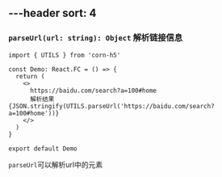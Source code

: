 
---header
sort: 4
---
### `parseUrl(url: string): Object` 解析链接信息

```tsx
import { UTILS } from 'corn-h5'

const Demo: React.FC = () => {
  return (
    <>
      https://baidu.com/search?a=100#home
      解析结果 {JSON.stringify(UTILS.parseUrl('https://baidu.com/search?a=100#home'))}
    </>
  )
}

export default Demo
```
`parseUrl`可以解析url中的元素

